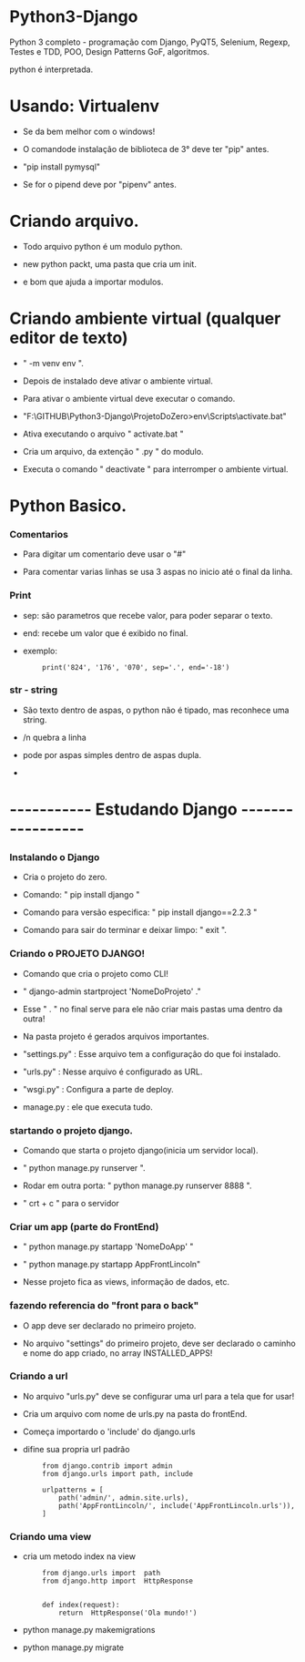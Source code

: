 # Python3-Django
Python 3 completo - programação com Django, PyQT5, Selenium, Regexp, Testes e TDD, POO, Design Patterns GoF, algoritmos.

python é interpretada.

# Usando: Virtualenv

- Se da bem melhor com o windows! 

- O comandode instalação de biblioteca de 3° deve ter "pip" antes.

- "pip install pymysql" 

- Se for o pipend deve por "pipenv" antes.

# Criando arquivo.

- Todo arquivo python é um modulo python.

- new python packt, uma pasta que cria um init.

- e bom que ajuda a importar modulos.

# Criando ambiente virtual (qualquer editor de texto)

- " -m venv env ".

- Depois de instalado deve ativar o ambiente virtual. 

- Para ativar o ambiente virtual deve executar o comando.

- "F:\GITHUB\Python3-Django\ProjetoDoZero>env\Scripts\activate.bat"

- Ativa executando o arquivo " activate.bat "

- Cria um arquivo, da extenção " .py " do modulo.

- Executa o comando " deactivate " para interromper o ambiente virtual.

# Python Basico.

### Comentarios

- Para digitar um comentario deve usar o "#"

- Para comentar varias linhas se usa 3 aspas no inicio até o final da linha.
	

### Print

- sep: são parametros que recebe valor, para poder separar o texto.

- end: recebe um valor que é exibido no final.

- exemplo: 

<blockquete>

			print('824', '176', '070', sep='.', end='-18')

</blockquete>

### str - string

- São texto dentro de aspas, o python não é tipado, mas reconhece uma string.

- /n quebra a linha

- pode por aspas simples dentro de aspas dupla.

- 



# ----------- Estudando Django -----------------

### Instalando o Django

- Cria o projeto do zero.

- Comando:  " pip install django " 

- Comando para versão especifica: " pip install django==2.2.3 " 

- Comando para sair do terminar e deixar limpo: " exit ".

### Criando o PROJETO DJANGO!

- Comando que cria o projeto como CLI!

- " django-admin startproject 'NomeDoProjeto' ."

- Esse " . " no final serve para ele não criar mais pastas
uma dentro da outra!

- Na pasta projeto é gerados arquivos importantes.

- "settings.py" : Esse arquivo tem a configuração do que
foi instalado.

- "urls.py" : Nesse arquivo é configurado as URL.

- "wsgi.py" : Configura a parte de deploy.

- manage.py : ele que executa tudo.


### startando o projeto django.

- Comando que starta o projeto django(inicia um servidor local).

- " python manage.py runserver ".

- Rodar em outra porta: " python manage.py runserver 8888 ".

- " crt + c " para o servidor

### Criar um app (parte do FrontEnd)

- " python manage.py startapp 'NomeDoApp' "

- " python manage.py startapp AppFrontLincoln"

- Nesse projeto fica as views, informação de dados, etc.

<!--  ------------------- -->

### fazendo referencia do "front para o back"

- O app deve ser declarado no primeiro projeto.

- No arquivo "settings" do primeiro projeto, deve ser declarado
o caminho e nome do app criado, no array INSTALLED_APPS!

### Criando a url 

- No arquivo "urls.py" deve se configurar uma url para a tela que
for usar!

- Cria um arquivo com nome de urls.py na pasta do frontEnd.

- Começa importardo o 'include' do django.urls

- difine sua propria url padrão

<blockquete>
			
			from django.contrib import admin
			from django.urls import path, include

			urlpatterns = [
			    path('admin/', admin.site.urls),
			    path('AppFrontLincoln/', include('AppFrontLincoln.urls')),
			]

</blockquete>

### Criando uma view

- cria um metodo index na view

<blockquete>
	
			from django.urls import  path
			from django.http import  HttpResponse


			def index(request):
			    return  HttpResponse('Ola mundo!')

</blockquete>


- python manage.py makemigrations


- python manage.py migrate  



